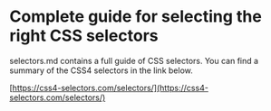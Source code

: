 # Complete guide for selecting the right CSS selectors

selectors.md contains a full guide of CSS selectors. You can find a summary of the CSS4 selectors in the link below.

[https://css4-selectors.com/selectors/](https://css4-selectors.com/selectors/)
